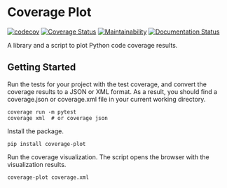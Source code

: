 # Coverage Plot

[![codecov](https://codecov.io/gh/imankulov/coverage-plot/branch/master/graph/badge.svg)](https://codecov.io/gh/imankulov/coverage-plot)
[![Coverage Status](https://coveralls.io/repos/github/imankulov/coverage-plot/badge.svg)](https://coveralls.io/github/imankulov/coverage-plot)
[![Maintainability](https://api.codeclimate.com/v1/badges/0f758ae06864812dce12/maintainability)](https://codeclimate.com/github/imankulov/coverage-plot/maintainability)
[![Documentation Status](https://readthedocs.org/projects/coverage-plot/badge/?version=latest)](https://coverage-plot.readthedocs.io/en/latest/?badge=latest)

A library and a script to plot Python code coverage results.

## Getting Started

Run the tests for your project with the test coverage, and convert the coverage results to a JSON or XML format. As a result, you should find a coverage.json or coverage.xml file in your current working directory.

```
coverage run -m pytest
coverage xml  # or coverage json
```

Install the package.

```
pip install coverage-plot
```

Run the coverage visualization. The script opens the browser with the visualization results.

```
coverage-plot coverage.xml
```
